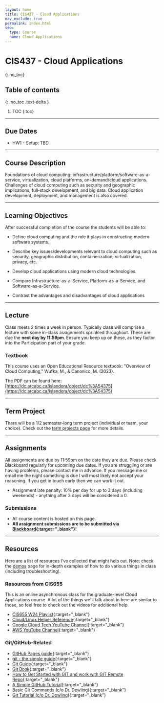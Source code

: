 ```yaml
---
layout: home
title: CIS437 - Cloud Applications
nav_exclude: true
permalink: index.html
seo:
  type: Course
  name: Cloud Applications
---
```


# CIS437 - Cloud Applications
{:.no_toc}

## Table of contents
{: .no_toc .text-delta }

1. TOC
{:toc}

---

## Due Dates

* HW1 - Setup: TBD 

---

## Course Description

Foundations of cloud computing: infrastructure/platform/software-as-a-service, virtualization, cloud platforms, on-demand/cloud applications. Challenges of cloud computing such as security and geographic implications, full-stack development, and big data. Cloud application development, deployment, and management is also covered.

---

## Learning Objectives

After successful completion of the course the students will be able to:

* Define cloud computing and the role it plays in constructing modern software systems.

* Describe key issues/developments relevant to cloud computing such as security, geographic distribution, containerization, virtualization, privacy, etc.

* Develop cloud applications using modern cloud technologies.

* Compare Infrastructure-as-a-Service, Platform-as-a-Service, and Software-as-a-Service.

* Contrast the advantages and disadvantages of cloud applications

---

## Lecture

Class meets 2 times a week in person.  Typically class will comprise a lecture with some in-class assignments sprinkled throughout.  These are due the **next day by 11:59pm**.  Ensure you keep up on these, as they factor into the Participation part of your grade.  

### Textbook

This course uses an Open Educational Resource textbook: "Overview of Cloud Computing," Wufka, M., & Canonico, M. (2023).

The PDF can be found here: [https://dc.arcabc.ca/islandora/object/dc%3A54375](https://dc.arcabc.ca/islandora/object/dc%3A54375)

---

## Term Project

There will be a 1/2 semester-long term project (individual or team, your choice).  Check out the [term projects page](term-projects) for more details.

---

## Assignments

All assignments are due by 11:59pm on the date they are due.  Please check Blackboard regularly for upcoming due dates.  If you are struggling or are having problems, please contact me in advance.  If you message me or email me the night something is due I will most likely not accept your reasoning.  If you get in touch early then we can work it out.

* Assignment late penalty: 10% per day for up to 3 days (including weekends) - anything after 3 days will be considered a 0.

### Submissions

* All course content is hosted on this page.
* **All assignment submissions are to be submitted via [Blackboard](https://lms.gvsu.edu){:target="_blank"}!**

---

## Resources

Here are a list of resources I've collected that might help out.
Note: check the [demos](demos) page for in-depth examples of how to do various things in class (including troubleshooting).

### Resources from CIS655

This is an online asynchronous class for the graduate-level Cloud Applications course.  A lot of the things we'll talk about in here are similar to those, so feel free to check out the videos for additional help. 

* [CIS655 W24 Playlist](https://www.youtube.com/playlist?list=PLKl241YUM7mzmJjh9DYsbHJ68V34oIhzc){:target="\_blank"}
* [Cloud/Linux Helper Reference](https://youtu.be/Mck8pd1Hw4Q){:target="\_blank"}
* [Google Cloud Tech YouTube Channel](https://www.youtube.com/@googlecloudtech){:target="\_blank"}
* [AWS YouTube Channel](https://www.youtube.com/@amazonwebservices){:target="\_blank"}

### Git/GitHub-Related

* [GitHub Pages guide](https://docs.github.com/en/pages/getting-started-with-github-pages/creating-a-github-pages-site){:target="_blank"}
* [git - the simple guide](http://rogerdudler.github.io/git-guide/){:target="_blank"}
* [Git Guide](https://github.com/git-guides){:target="_blank"}
* [Git Book](https://git-scm.com/book/en/v2/){:target="_blank"}
* [How to Get Started with GIT and work with GIT Remote Repo](https://www3.ntu.edu.sg/home/ehchua/programming/howto/Git_HowTo.html){:target="_blank"}
* [A Simple GitHub Tutorial](https://old.benjaminashbaugh.me/code/simple-git-github-tutorial){:target="_blank"}
* [Basic Git Commands (c/o Dr. Dowling)](https://docs.google.com/document/d/1uy1sltx6kQiiIRy_UdUoZsQknsmrcQjJGbfvhCCsK7Y/edit){:target="_blank"}
* [Git Tutorial (c/o Dr. Dowling)](https://docs.google.com/document/d/10EARJZhLLDXspfl4g1P3SS2zbHTWR1ru9ppP3W-NaT4/edit){:target="_blank"}
